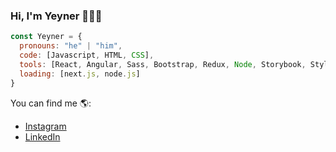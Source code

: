 ### Hi, I'm Yeyner 👨‍💻👋

```javascript
const Yeyner = {
  pronouns: "he" | "him",
  code: [Javascript, HTML, CSS],
  tools: [React, Angular, Sass, Bootstrap, Redux, Node, Storybook, Styled-Components],
  loading: [next.js, node.js]
}
```

You can find me 🌎:
- [Instagram](https://www.instagram.com/jeinerarenales/)
- [LinkedIn](https://www.linkedin.com/in/yeynerarenales-development/)

<!--
**JeinerArenales/jeinerarenales** is a ✨ _special_ ✨ repository because its `README.md` (this file) appears on your GitHub profile.

Here are some ideas to get you started:

- 🔭 I’m currently working on ...
- 🌱 I’m currently learning ...
- 👯 I’m looking to collaborate on ...
- 🤔 I’m looking for help with ...
- 💬 Ask me about ...
- 📫 How to reach me: ...
- 😄 Pronouns: ...
- ⚡ Fun fact: ...
-->
